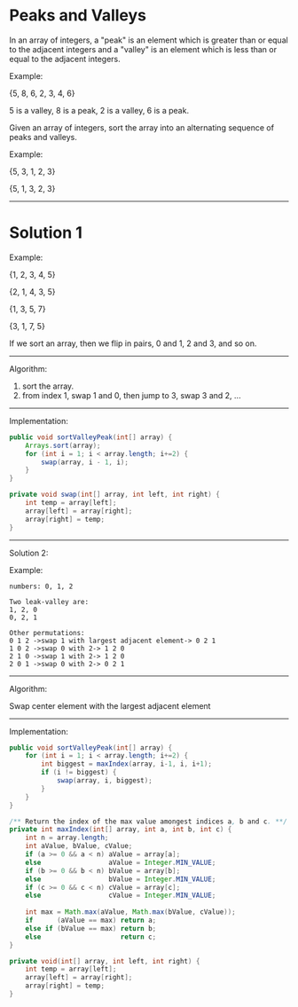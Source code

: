 # Peaks and Valleys

In an array of integers, a "peak" is an element which is greater than or equal to the adjacent integers and a "valley" is an element which is less than or equal to the adjacent integers.

Example:

{5, 8, 6, 2, 3, 4, 6}

5 is a valley, 8 is a peak, 2 is a valley, 6 is a peak.

Given an array of integers, sort the array into an alternating sequence of peaks and valleys.

Example:

{5, 3, 1, 2, 3}

{5, 1, 3, 2, 3}

---

# Solution 1

Example:

{1, 2, 3, 4, 5}

{2, 1, 4, 3, 5}

{1, 3, 5, 7}

{3, 1, 7, 5}

If we sort an array, then we flip in pairs, 0 and 1, 2 and 3, and so on.

---

Algorithm:

1. sort the array.
2. from index 1, swap 1 and 0, then jump to 3, swap 3 and 2, ...

---

Implementation:

```java
public void sortValleyPeak(int[] array) {
    Arrays.sort(array);
    for (int i = 1; i < array.length; i+=2) {
        swap(array, i - 1, i);
    }
}

private void swap(int[] array, int left, int right) {
    int temp = array[left];
    array[left] = array[right];
    array[right] = temp;
}
```

---

Solution 2:

Example:

```
numbers: 0, 1, 2

Two leak-valley are:
1, 2, 0
0, 2, 1

Other permutations:
0 1 2 ->swap 1 with largest adjacent element-> 0 2 1
1 0 2 ->swap 0 with 2-> 1 2 0
2 1 0 ->swap 1 with 2-> 1 2 0
2 0 1 ->swap 0 with 2-> 0 2 1
```

---

Algorithm:

Swap center element with the largest adjacent element

---

Implementation:

```java
public void sortValleyPeak(int[] array) {
    for (int i = 1; i < array.length; i+=2) {
        int biggest = maxIndex(array, i-1, i, i+1);
        if (i != biggest) {
            swap(array, i, biggest);
        }
    }
}

/** Return the index of the max value amongest indices a, b and c. **/
private int maxIndex(int[] array, int a, int b, int c) {
    int n = array.length;
    int aValue, bValue, cValue;
    if (a >= 0 && a < n) aValue = array[a];
    else                 aValue = Integer.MIN_VALUE;
    if (b >= 0 && b < n) bValue = array[b];
    else                 bValue = Integer.MIN_VALUE;
    if (c >= 0 && c < n) cValue = array[c];
    else                 cValue = Integer.MIN_VALUE;
    
    int max = Math.max(aValue, Math.max(bValue, cValue));
    if      (aValue == max) return a;
    else if (bValue == max) return b;
    else                    return c;
}

private void(int[] array, int left, int right) {
    int temp = array[left];
    array[left] = array[right];
    array[right] = temp;
}
```
